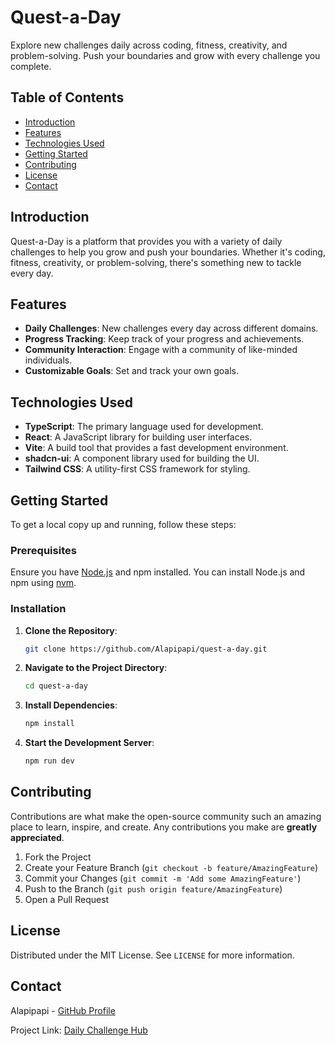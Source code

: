 # Quest-a-Day

Explore new challenges daily across coding, fitness, creativity, and problem-solving. Push your boundaries and grow with every challenge you complete.

## Table of Contents

- [Introduction](#introduction)
- [Features](#features)
- [Technologies Used](#technologies-used)
- [Getting Started](#getting-started)
- [Contributing](#contributing)
- [License](#license)
- [Contact](#contact)

## Introduction

Quest-a-Day is a platform that provides you with a variety of daily challenges to help you grow and push your boundaries. Whether it's coding, fitness, creativity, or problem-solving, there's something new to tackle every day.

## Features

- **Daily Challenges**: New challenges every day across different domains.
- **Progress Tracking**: Keep track of your progress and achievements.
- **Community Interaction**: Engage with a community of like-minded individuals.
- **Customizable Goals**: Set and track your own goals.

## Technologies Used

- **TypeScript**: The primary language used for development.
- **React**: A JavaScript library for building user interfaces.
- **Vite**: A build tool that provides a fast development environment.
- **shadcn-ui**: A component library used for building the UI.
- **Tailwind CSS**: A utility-first CSS framework for styling.

## Getting Started

To get a local copy up and running, follow these steps:

### Prerequisites

Ensure you have [Node.js](https://nodejs.org/) and npm installed. You can install Node.js and npm using [nvm](https://github.com/nvm-sh/nvm#installing-and-updating).

### Installation

1. **Clone the Repository**:
    ```sh
    git clone https://github.com/Alapipapi/quest-a-day.git
    ```

2. **Navigate to the Project Directory**:
    ```sh
    cd quest-a-day
    ```

3. **Install Dependencies**:
    ```sh
    npm install
    ```

4. **Start the Development Server**:
    ```sh
    npm run dev
    ```

## Contributing

Contributions are what make the open-source community such an amazing place to learn, inspire, and create. Any contributions you make are **greatly appreciated**.

1. Fork the Project
2. Create your Feature Branch (`git checkout -b feature/AmazingFeature`)
3. Commit your Changes (`git commit -m 'Add some AmazingFeature'`)
4. Push to the Branch (`git push origin feature/AmazingFeature`)
5. Open a Pull Request

## License

Distributed under the MIT License. See `LICENSE` for more information.

## Contact

Alapipapi - [GitHub Profile](https://github.com/Alapipapi)

Project Link: [Daily Challenge Hub](https://quest-a-day.lovable.app/)
